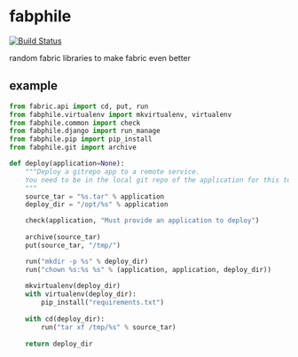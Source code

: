 fabphile
========

[![Build Status](https://travis-ci.org/daniellawrence/fabphile.png?branch=master)](https://travis-ci.org/daniellawrence/fabphile)

random fabric libraries to make fabric even better


example
-------

```python
from fabric.api import cd, put, run
from fabphile.virtualenv import mkvirtualenv, virtualenv
from fabphile.common import check
from fabphile.django import run_manage
from fabphile.pip import pip_install
from fabphile.git import archive

def deploy(application=None):
    """Deploy a gitrepo app to a remote service.
    You need to be in the local git repo of the application for this to work.
    """
    source_tar = "%s.tar" % application
    deploy_dir = "/opt/%s" % application

    check(application, "Must provide an application to deploy")
    
    archive(source_tar)
    put(source_tar, "/tmp/")

    run("mkdir -p %s" % deploy_dir)
    run("chown %s:%s %s" % (application, application, deploy_dir))
    
    mkvirtualenv(deploy_dir)
    with virtualenv(deploy_dir):
        pip_install("requirements.txt")
    
    with cd(deploy_dir):
        run("tar xf /tmp/%s" % source_tar)
        
    return deploy_dir
```